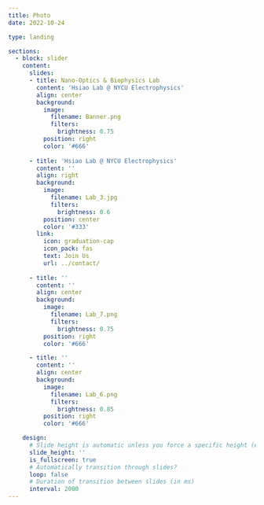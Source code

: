 ```yaml
---
title: Photo
date: 2022-10-24

type: landing

sections:
  - block: slider
    content:
      slides:
      - title: Nano-Optics & Biophysics Lab
        content: 'Hsiao Lab @ NYCU Electrophysics'
        align: center
        background:
          image:
            filename: Banner.png
            filters:
              brightness: 0.75
          position: right
          color: '#666'
          
      - title: 'Hsiao Lab @ NYCU Electrophysics'
        content: ''
        align: right
        background:
          image:
            filename: Lab_3.jpg
            filters:
              brightness: 0.6
          position: center
          color: '#333'
        link:
          icon: graduation-cap
          icon_pack: fas
          text: Join Us
          url: ../contact/
      
      - title: ''
        content: ''
        align: center
        background:
          image:
            filename: Lab_7.png
            filters:
              brightness: 0.75
          position: right
          color: '#666'

      - title: ''
        content: ''
        align: center
        background:
          image:
            filename: Lab_6.png
            filters:
              brightness: 0.85
          position: right
          color: '#666'

    design:
      # Slide height is automatic unless you force a specific height (e.g. '400px')
      slide_height: ''
      is_fullscreen: true
      # Automatically transition through slides?
      loop: false
      # Duration of transition between slides (in ms)
      interval: 2000
---
```

